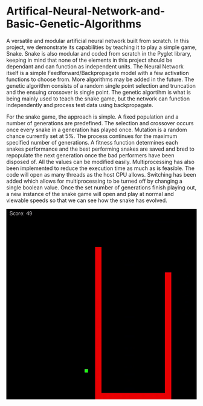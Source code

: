 # Artifical-Neural-Network-and-Basic-Genetic-Algorithms
A versatile and modular artificial neural network built from scratch. In this project, we demonstrate its capabilities by teaching it to play a simple game, Snake. Snake is also modular and coded from scratch in the Pyglet library, keeping in mind that none of the elements in this project should be dependant and can function as independent units. The Neural Network itself is a simple Feedforward/Backpropagate 
model with a few activation functions to choose from. More algorithms may be added in the future. The genetic algorithm consists of a random single point selection and truncation and the ensuing crossover is single point. The genetic algortihm is what is being mainly used to teach the snake game, but the network can function independently and process test data using backpropagate.

For the snake game, the approach is simple. A fixed population and a number of generations are predefined. The selection and crossover occurs once every snake in a generation has played once. Mutation is a random chance currently set at 5%. The process continues for the maximum specified number of generations. A fitness function determines each snakes performance and the best performing snakes are saved and bred to repopulate the next generation once the bad performers have been disposed of. All the values can be modified easily. Multiprocessing has also been implemented to reduce the execution time as much as is feasible. The code will open as many threads as the host CPU allows. Switching has been added which allows for multiprocessing to be turned off by changing a single boolean value. 
Once the set number of generations finish playing out, a new instance of the snake game will open and play at normal and viewable speeds so that we can see how the snake has evolved. 


![](ezgif-1-a25d2a420684.gif)
